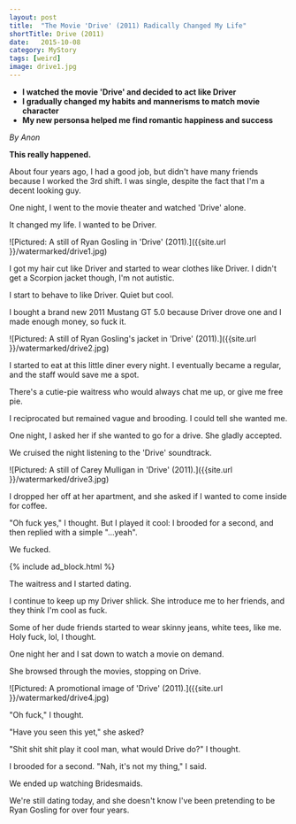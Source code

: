 ```yaml
---
layout: post
title:  "The Movie 'Drive' (2011) Radically Changed My Life"
shortTitle: Drive (2011)
date:   2015-10-08
category: MyStory
tags: [weird]
image: drive1.jpg
---
```

- __I watched the movie 'Drive' and decided to act like Driver__
- __I gradually changed my habits and mannerisms to match movie character__
- __My new personsa helped me find romantic happiness and success__

*By Anon*

__This really happened.__

About four years ago, I had a good job, but didn't have many friends because I worked the 3rd shift.  I was single, despite the fact that I'm a decent looking guy.

One night, I went to the movie theater and watched 'Drive' alone.

It changed my life.  I wanted to be Driver.

![Pictured: A still of Ryan Gosling in 'Drive' (2011).]({{site.url }}/watermarked/drive1.jpg)

I got my hair cut like Driver and started to wear clothes like Driver.  I didn't get a Scorpion jacket though, I'm not autistic.

I start to behave to like Driver.  Quiet but cool. 

I bought a brand new 2011 Mustang GT 5.0 because Driver drove one and I made enough money, so fuck it.

![Pictured: A still of Ryan Gosling's jacket in 'Drive' (2011).]({{site.url }}/watermarked/drive2.jpg)

I started to eat at this little diner every night.  I eventually became a regular, and the staff would save me a spot.

There's a cutie-pie waitress who would always chat me up, or give me free pie.

I reciprocated but remained vague and brooding.  I could tell she wanted me.

One night, I asked her if she wanted to go for a drive.  She gladly accepted.

We cruised the night listening to the 'Drive' soundtrack.

![Pictured: A still of Carey Mulligan in 'Drive' (2011).]({{site.url }}/watermarked/drive3.jpg)

I dropped her off at her apartment, and she asked if I wanted to come inside for coffee.

"Oh fuck yes," I thought.  But I played it cool: I brooded for a second, and then replied with a simple "...yeah".

We fucked.

{% include ad_block.html %}

The waitress and I started dating.

I continue to keep up my Driver shlick.  She introduce me to her friends, and they think I'm cool as fuck.

Some of her dude friends started to wear skinny jeans, white tees, like me.  Holy fuck, lol, I thought.

One night her and I sat down to watch a movie on demand.

She browsed through the movies, stopping on Drive.

![Pictured: A promotional image of 'Drive' (2011).]({{site.url }}/watermarked/drive4.jpg)

"Oh fuck," I thought.

"Have you seen this yet," she asked?

"Shit shit shit play it cool man, what would Drive do?" I thought.

I brooded for a second.  "Nah, it's not my thing," I said.

We ended up watching Bridesmaids.

We're still dating today, and she doesn't know I've been pretending to be Ryan Gosling for over four years.


